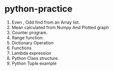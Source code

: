 # python-practice

1. Even , Odd find from  an Array list.
2. Mean calculated from Numpy And Plotted graph
3. Counter program.
4. Range function.
5. Dictionary Operation
6. Functions 
7. Lambda expression
8. Python Class structure.
9. Python Tuple example
